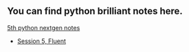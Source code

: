 ## You can find python brilliant notes here.
[5th python nextgen notes](5th-nextgen/README.md)

* [Session 5, Fluent](5th-nextgen/session-05-fluent.md)